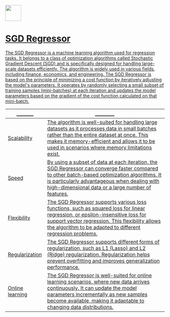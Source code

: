 <a href="https://www.kaggle.com/code/ayushs9020/sgd-regressor-from-scratch"><img src = "https://cdn.iconscout.com/icon/free/png-256/free-kaggle-3521526-2945029.png" width = 50>
  
# SGD Regressor

The SGD Regressor is a machine learning algorithm used for regression tasks. It belongs to a class of optimization algorithms called Stochastic Gradient Descent (SGD) and is specifically designed for handling large-scale datasets efficiently. The algorithm is widely used in various fields, including finance, economics, and engineering. The SGD Regressor is based on the principle of minimizing a cost function by iteratively adjusting the model's parameters. It operates by randomly selecting a small subset of training samples (mini-batches) at each iteration and updates the model parameters based on the gradient of the cost function calculated on that mini-batch.

|_______|________|
|---|---|
|Scalability|The algorithm is well-suited for handling large datasets as it processes data in small batches rather than the entire dataset at once. This makes it memory-efficient and allows it to be used in scenarios where memory limitations exist.
|Speed|By using a subset of data at each iteration, the SGD Regressor can converge faster compared to other batch-based optimization algorithms. It is particularly advantageous when dealing with high-dimensional data or a large number of features.
|Flexibility|The SGD Regressor supports various loss functions, such as squared loss for linear regression, or epsilon-insensitive loss for support vector regression. This flexibility allows the algorithm to be adapted to different regression problems.
|Regularization|The SGD Regressor supports different forms of regularization, such as L1 (Lasso) and L2 (Ridge) regularization. Regularization helps prevent overfitting and improves generalization performance.
|Online learning|The SGD Regressor is well-suited for online learning scenarios, where new data arrives continuously. It can update the model parameters incrementally as new samples become available, making it adaptable to changing data distributions.
